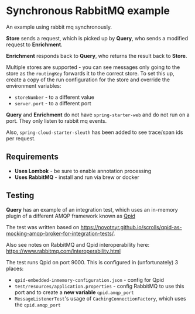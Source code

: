 # Synchronous RabbitMQ example

An example using rabbit mq synchronously.

**Store** sends a request, which is picked up by **Query**, who sends a modified request to **Enrichment**.

**Enrichment** responds back to **Query**, who returns the result back to **Store**.


Multiple stores are supported - you can see messages only going to the store as the `routingKey` forwards it to the correct store. To set this up, create a copy of the run configuration for the store and override the environment variables:
- `storeNumber` - to a different value
- `server.port` - to a different port


**Query** and **Enrichment** do not have `spring-starter-web` and do not run on a port. They only listen to rabbit mq events.

Also, `spring-cloud-starter-sleuth` has been added to see trace/span ids per request.

## Requirements
- **Uses Lombok** - be sure to enable annotation processing
- **Uses RabbitMQ** - install and run via brew or docker

## Testing
**Query** has an example of an integration test, which uses an in-memory plugin of a different AMQP framework known as [Qpid](https://qpid.apache.org/)

The test was written based on https://novotnyr.github.io/scrolls/qpid-as-mocking-amqp-broker-for-integration-tests/.

Also see notes on RabbitMQ and Qpid interoperability here: https://www.rabbitmq.com/interoperability.html

The test runs Qpid on port 9000. This is configured in (unfortunately) 3 places:
- `qpid-embedded-inmemory-configuration.json` - config for Qpid
- `test/resources/application.properties` - config RabbitMQ to use this port and to create a **new variable** `qpid.amqp_port`
- `MessageListenerTest`'s usage of `CachingConnectionFactory`, which uses the `qpid.amqp_port`
 